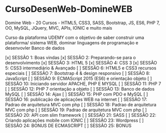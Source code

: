 # CursoDesenWeb-DomineWEB
 Domine Web - 20 Cursos - HTML5, CSS3, SASS, Bootstrap, JS, ES6, PHP 7, OO, MySQL, JQuery, MVC, APIs, IONIC e muito mais
 
 Curso da plataforma UDEMY com o objetivo de saber construir uma plataforma/ sistema WEB, dominar linguagens de programação e desenvovler Banco de dados

[x] SESSÃO 1: Boas vindas
[x] SESSÃO 2: Preparando-se para o desenvolvimento
[x] SESSÃO 3: HTML 5
[x] SESSÃO 4: CSS 3
[x] SESSÃO 5: CSS3 intermediário & Avançado
[ ] SESSÃO 6: HTML5 e CSS3 recursos especiais
[ ] SESSÃO 7: Bootstrap 4 & design responsivo
[ ] SESSÃO 8: JavaScript
[ ] SESSÃO 9: ECMAScript 2015 (ES6) e orientação objeto
[ ] SESSÃO 10: Iniciando servidor APACHE, PHP E MYSQL
[ ] SESSÃO 11: PHP 7
[ ] SESSÃO 12: PHP 7 orientação a objeto
[ ] SESSÃO 13: Banco de dados MySQL
[ ] SESSÃO 14: Ajax
[ ] SESSÃO 15: PHP com PDO e MySQL
[ ] SESSÃO 16: publicação de aplicações WEB na internet
[ ] SESSÃO 17: Padrao de arquitetura MVC com php
[ ] SESSÃO 18: Padrao de arquitetura MVC com php
[ ] SESSÃO 19: Padrao de arquitetura MVC com php
[ ] SESSÃO 20: API com slim framework
[ ] SESSÃO 21: SASS
[ ] SESSÃO 22: Criando aplicações mobile com IONIC
[ ] SESSÃO 23: Wordpress
[ ] SESSÃO 24: BONUS DE ECMASCRIPT
[ ] SESSÃO 25: BONUS

